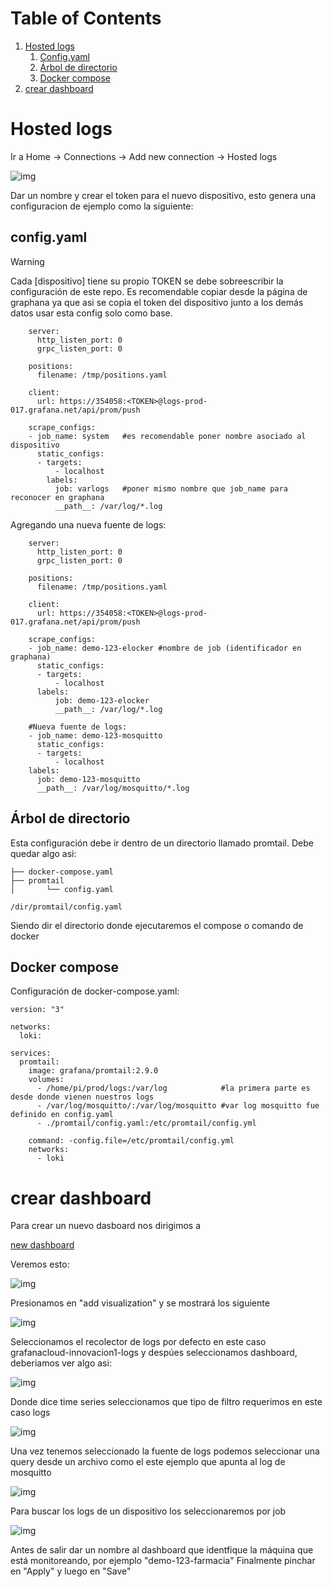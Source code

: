 # Table of Contents

1.  [Hosted logs](#org57975c8)
    1.  [Config.yaml](#orgef17b23)
    2.  [Árbol de directorio](#orgae22555)
    3.  [Docker compose](#org5151cf2)
2.  [crear dashboard](#orgcc88694)

<a id="org57975c8"></a>

# Hosted logs

Ir a Home -> Connections -> Add new connection -> Hosted logs

![img](asset/1.png)

Dar un nombre y crear el token para el nuevo dispositivo, esto genera una configuracion de ejemplo como la siguiente:

<a id="orgef17b23"></a>

## config.yaml

> [!WARNING]  
> Cada [dispositivo] tiene su propio TOKEN se debe sobreescribir la configuración de este repo.
> Es recomendable copiar desde la página de graphana ya que asi se copia el token del dispositivo junto a los demás datos
> usar esta config solo como base.

```
    server:
      http_listen_port: 0
      grpc_listen_port: 0

    positions:
      filename: /tmp/positions.yaml

    client:
      url: https://354058:<TOKEN>@logs-prod-017.grafana.net/api/prom/push

    scrape_configs:
    - job_name: system   #es recomendable poner nombre asociado al dispositivo
      static_configs:
      - targets:
          - localhost
        labels:
          job: varlogs   #poner mismo nombre que job_name para reconocer en graphana
          __path__: /var/log/*.log
```

Agregando una nueva fuente de logs:

```
    server:
      http_listen_port: 0
      grpc_listen_port: 0

    positions:
      filename: /tmp/positions.yaml

    client:
      url: https://354058:<TOKEN>@logs-prod-017.grafana.net/api/prom/push

    scrape_configs:
    - job_name: demo-123-elocker #nombre de job (identificador en graphana)
      static_configs:
      - targets:
    	  - localhost
      labels:
    	  job: demo-123-elocker
    	  __path__: /var/log/*.log
    
    #Nueva fuente de logs:
    - job_name: demo-123-mosquitto
      static_configs:
      - targets:
    	  - localhost
    labels:
      job: demo-123-mosquitto
      __path__: /var/log/mosquitto/*.log
```


<a id="orgae22555"></a>


## Árbol de directorio

Esta configuración debe ir dentro de un directorio llamado promtail.
Debe quedar algo asi:

    ├── docker-compose.yaml
    ├── promtail
    │       └── config.yaml

    /dir/promtail/config.yaml

Siendo dir el directorio donde ejecutaremos el compose o comando de docker


<a id="org5151cf2"></a>

## Docker compose

Configuración de docker-compose.yaml:

    version: "3"

    networks:
      loki:

    services:
      promtail:
        image: grafana/promtail:2.9.0
        volumes:
          - /home/pi/prod/logs:/var/log            #la primera parte es desde donde vienen nuestros logs
          - /var/log/mosquitto/:/var/log/mosquitto #var log mosquitto fue definido en config.yaml
          - ./promtail/config.yaml:/etc/promtail/config.yml

        command: -config.file=/etc/promtail/config.yml
        networks:
          - loki

<a id="orgcc88694"></a>

# crear dashboard

Para crear un nuevo dasboard nos dirigimos a

[new dashboard](https://innovacion1.grafana.net/dashboard/new)

Veremos esto:

![img](asset/2.png)

Presionamos en "add visualization" y se mostrará los siguiente

![img](asset/3.png)

Seleccionamos el recolector de logs por defecto en este caso grafanacloud-innovacion1-logs y despúes seleccionamos
dashboard, deberiamos ver algo asi:

![img](asset/4.png)

Donde dice time series seleccionamos que tipo de filtro requerimos en este caso
logs

![img](asset/5.png)

Una vez tenemos seleccionado la fuente de logs
podemos seleccionar una query desde un archivo como el este ejemplo
que apunta al log de mosquitto

![img](asset/6.png)

Para buscar los logs de un dispositivo los seleccionaremos por job

![img](asset/7.png)

Antes de salir dar un nombre al dashboard que identfique la máquina que está monitoreando, por ejemplo "demo-123-farmacia"
Finalmente pinchar en "Apply" y luego en "Save"